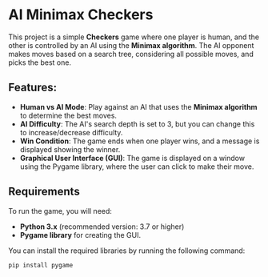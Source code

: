 # AI Minimax Checkers

This project is a simple **Checkers** game where one player is human, and the other is controlled by an AI using the **Minimax algorithm**. The AI opponent makes moves based on a search tree, considering all possible moves, and picks the best one.

## Features:
- **Human vs AI Mode**: Play against an AI that uses the **Minimax algorithm** to determine the best moves.
- **AI Difficulty**: The AI's search depth is set to 3, but you can change this to increase/decrease difficulty.
- **Win Condition**: The game ends when one player wins, and a message is displayed showing the winner.
- **Graphical User Interface (GUI)**: The game is displayed on a window using the Pygame library, where the user can click to make their move.

## Requirements

To run the game, you will need:
- **Python 3.x** (recommended version: 3.7 or higher)
- **Pygame library** for creating the GUI.

You can install the required libraries by running the following command:
```bash
pip install pygame
